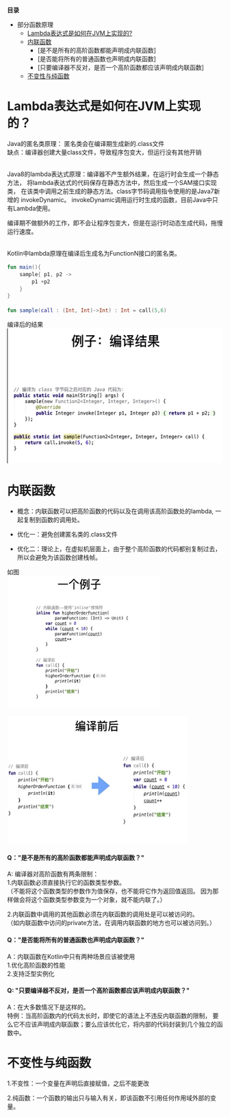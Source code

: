 **目录**

<!--- TOC -->

* 部分函数原理
  * [Lambda表达式是如何在JVM上实现的?](#lambda表达式是如何在JVM上实现的?)
  * [内联函数](#内联函数) 
    * [是不是所有的高阶函数都能声明成内联函数]
    * [是否能将所有的普通函数也声明成内联函数]
    * [只要编译器不反对，是否一个高阶函数都应该声明成内联函数]
  * [不变性与纯函数](#不变性与纯函数)


<!--- END_TOC -->


# Lambda表达式是如何在JVM上实现的？

Java的匿名类原理： 匿名类会在编译期生成新的.class文件   
缺点：编译器创建大量class文件，导致程序包变大，但运行没有其他开销

<br/>
Java8的lambda表达式原理：编译器不产生额外结果，在运行时会生成一个静态方法，
将lambda表达式的代码保存在静态方法中，然后生成一个SAM接口实现类，
在该类中调用之前生成的静态方法。class字节码调用指令使用的是Java7新增的
invokeDynamic。  
invokeDynamic调用运行时生成的函数，目前Java中只有Lambda使用。

编译期不做额外的工作，即不会让程序包变大，但是在运行时动态生成代码，拖慢运行速度。

<br/> 
Kotlin中lambda原理在编译后生成名为FunctionN接口的匿名类。

```kotlin
fun main(){
    sample{ p1, p2 ->
        p1 +p2
    }
}

fun sample(call : (Int, Int)->Int) : Int = call(5,6) 
```
编译后的结果
![lambda编译结果](https://raw.githubusercontent.com/firsthubgit/LearnKotlinDemo/master/Images/lambda编译结果.png)


# 内联函数

* 概念：内联函数可以把高阶函数的代码以及在调用该高阶函数处的lambda,
  一起复制到函数的调用处。
  
* 优化一：避免创建匿名类的.class文件

* 优化二：理论上，在虚拟机层面上，由于整个高阶函数的代码都别复制过去，所以会避免为该函数创建栈帧。

如图  
![内联编译前](https://raw.githubusercontent.com/firsthubgit/LearnKotlinDemo/master/Images/内联编译前.png)

![内联编译后](https://raw.githubusercontent.com/firsthubgit/LearnKotlinDemo/master/Images/内联编译后.png)


#### Q："是不是所有的高阶函数都能声明成内联函数？"

A: 编译器对高阶函数有两条限制：   
1.内联函数必须直接执行它的函数类型参数。  
（不能将这个函数类型的参数作为值保存，也不能将它作为返回值返回。
因为那样做会将这个函数类型参数变为一个对象，就不能内联了。）
  
2.内联函数中调用的其他函数必须在内联函数的调用处是可以被访问的。  
（如内联函数中访问的private方法，在调用内联函数的地方也可以被访问到。）


#### Q："是否能将所有的普通函数也声明成内联函数？"

A：内联函数在Kotlin中只有两种场景应该被使用  
1.优化高阶函数的性能   
2.支持泛型实例化  

#### Q: "只要编译器不反对，是否一个高阶函数都应该声明成内联函数？"

A：在大多数情况下是这样的。  
特例：当高阶函数内的代码太长时，即使它的语法上不违反内联函数的限制，
要么它不应该声明成内联函数；要么应该优化它，将内部的代码封装到几个独立的函数中。


# 不变性与纯函数

1.不变性：一个变量在声明后直接赋值，之后不能更改

2.纯函数：一个函数的输出只与输入有关，即该函数不引用任何作用域外部的变量。

 













